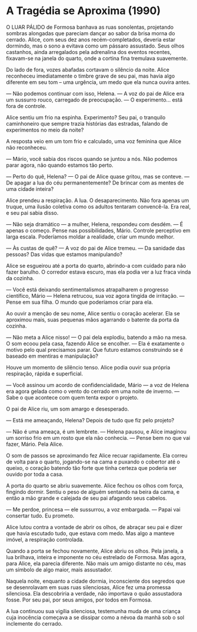 # A Tragédia se Aproxima (1990)

O LUAR PÁLIDO de Formosa banhava as ruas sonolentas, projetando sombras alongadas que pareciam dançar ao sabor da brisa morna do cerrado. Alice, com seus dez anos recém-completados, deveria estar dormindo, mas o sono a evitava como um pássaro assustado. Seus olhos castanhos, ainda arregalados pela adrenalina dos eventos recentes, fixavam-se na janela do quarto, onde a cortina fina tremulava suavemente.

Do lado de fora, vozes abafadas cortavam o silêncio da noite. Alice reconheceu imediatamente o timbre grave de seu pai, mas havia algo diferente em seu tom – uma urgência, um medo que ela nunca ouvira antes.

— Não podemos continuar com isso, Helena. — A voz do pai de Alice era um sussurro rouco, carregado de preocupação. — O experimento... está fora de controle.

Alice sentiu um frio na espinha. Experimento? Seu pai, o tranquilo caminhoneiro que sempre trazia histórias das estradas, falando de experimentos no meio da noite?

A resposta veio em um tom frio e calculado, uma voz feminina que Alice não reconheceu.

— Mário, você sabia dos riscos quando se juntou a nós. Não podemos parar agora, não quando estamos tão perto.

— Perto do quê, Helena? — O pai de Alice quase gritou, mas se conteve. — De apagar a lua do céu permanentemente? De brincar com as mentes de uma cidade inteira?

Alice prendeu a respiração. A lua. O desaparecimento. Não fora apenas um truque, uma ilusão coletiva como os adultos tentaram convencê-la. Era real, e seu pai sabia disso.

— Não seja dramático — a mulher, Helena, respondeu com desdém. — É apenas o começo. Pense nas possibilidades, Mário. Controle perceptivo em larga escala. Poderíamos moldar a realidade, criar um mundo melhor.

— Às custas de quê? — A voz do pai de Alice tremeu. — Da sanidade das pessoas? Das vidas que estamos manipulando?

Alice se esgueirou até a porta do quarto, abrindo-a com cuidado para não fazer barulho. O corredor estava escuro, mas ela podia ver a luz fraca vinda da cozinha.

— Você está deixando sentimentalismos atrapalharem o progresso científico, Mário — Helena retrucou, sua voz agora tingida de irritação. — Pense em sua filha. O mundo que poderíamos criar para ela.

Ao ouvir a menção de seu nome, Alice sentiu o coração acelerar. Ela se aproximou mais, suas pequenas mãos agarrando o batente da porta da cozinha.

— Não meta a Alice nisso! — O pai dela explodiu, batendo a mão na mesa. O som ecoou pela casa, fazendo Alice se encolher. — Ela é exatamente o motivo pelo qual precisamos parar. Que futuro estamos construindo se é baseado em mentiras e manipulação?

Houve um momento de silêncio tenso. Alice podia ouvir sua própria respiração, rápida e superficial.

— Você assinou um acordo de confidencialidade, Mário — a voz de Helena era agora gelada como o vento do cerrado em uma noite de inverno. — Sabe o que acontece com quem tenta expor o projeto.

O pai de Alice riu, um som amargo e desesperado.

— Está me ameaçando, Helena? Depois de tudo que fiz pelo projeto?

— Não é uma ameaça, é um lembrete. — Helena pausou, e Alice imaginou um sorriso frio em um rosto que ela não conhecia. — Pense bem no que vai fazer, Mário. Pela Alice.

O som de passos se aproximando fez Alice recuar rapidamente. Ela correu de volta para o quarto, jogando-se na cama e puxando o cobertor até o queixo, o coração batendo tão forte que tinha certeza que poderia ser ouvido por toda a casa.

A porta do quarto se abriu suavemente. Alice fechou os olhos com força, fingindo dormir. Sentiu o peso de alguém sentando na beira da cama, e então a mão grande e calejada de seu pai afagando seus cabelos.

— Me perdoe, princesa — ele sussurrou, a voz embargada. — Papai vai consertar tudo. Eu prometo.

Alice lutou contra a vontade de abrir os olhos, de abraçar seu pai e dizer que havia escutado tudo, que estava com medo. Mas algo a manteve imóvel, a respiração controlada.

Quando a porta se fechou novamente, Alice abriu os olhos. Pela janela, a lua brilhava, inteira e imponente no céu estrelado de Formosa. Mas agora, para Alice, ela parecia diferente. Não mais um amigo distante no céu, mas um símbolo de algo maior, mais assustador.

Naquela noite, enquanto a cidade dormia, inconsciente dos segredos que se desenrolavam em suas ruas silenciosas, Alice fez uma promessa silenciosa. Ela descobriria a verdade, não importava o quão assustadora fosse. Por seu pai, por seus amigos, por todos em Formosa.

A lua continuou sua vigília silenciosa, testemunha muda de uma criança cuja inocência começava a se dissipar como a névoa da manhã sob o sol inclemente do cerrado.